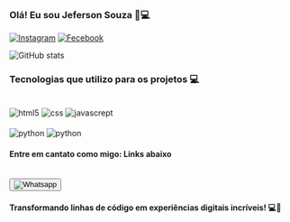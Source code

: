 
### Olá! Eu sou Jeferson Souza 👋💻

[![Instagram](https://img.shields.io/badge/Instagram-E4405F?style=for-the-badge&logo=instagram&logoColor=white)](https://www.instagram.com/jefferson_oficial.23/)
[![Fecebook](https://img.shields.io/badge/Facebook-1877F2?style=for-the-badge&logo=facebook&logoColor=white)](https://www.facebook.com/jeferson.santos.21764403/)

![ GitHub stats](https://github-readme-stats.vercel.app/api?username=jeff021x&show_icons=true&theme=dracula)

### Tecnologias que utilizo para os projetos 💻

<div style="display: iline_block"></br>
    <img align="center" alt="html5" src="https://img.shields.io/badge/HTML5-E34F26?style=for-the-badge&logo=html5&logoColor=white">
    <img align="center" alt="css" src="https://img.shields.io/badge/CSS3-1572B6?style=for-the-badge&logo=css3&logoColor=white">
    <img align="center" alt="javascrept" src="https://img.shields.io/badge/JavaScript-F7DF1E?style=for-the-badge&logo=javascript&logoColor=black">
</div>

<div style="display: iline_block"></br>
    <img align="center" alt="python" src="https://img.shields.io/badge/Python-14354C?style=for-the-badge&logo=python&logoColor=white">
    <img align="center" alt="python" src="https://img.shields.io/badge/Node.js-43853D?style=for-the-badge&logo=node.js&logoColor=white">
</div>


#### Entre em cantato como migo: Links abaixo 

<div style="display: iline_block"></br>
    <button src="https://wa.me/5573988228980?text=Oi+%21+Vim+pelo+link+do+seu+GitHub.+Quero+mais+informa%C3%A7%C3%B5es+sobre+o+seu+trabalhos">   
    <img align="center" alt="Whatsapp" src="https://img.shields.io/badge/WhatsApp-25D366?style=for-the-badge&logo=whatsapp&logoColor=white">
</div>

#### Transformando linhas de código em experiências digitais incríveis! 💻🚀


